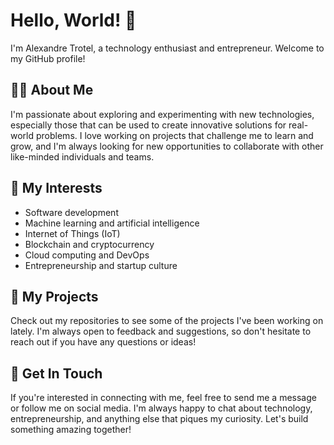 # Hello, World! 👋

I'm Alexandre Trotel, a technology enthusiast and entrepreneur. Welcome to my GitHub profile!

## 👨‍💻 About Me

I'm passionate about exploring and experimenting with new technologies, especially those that can be used to create innovative solutions for real-world problems. I love working on projects that challenge me to learn and grow, and I'm always looking for new opportunities to collaborate with other like-minded individuals and teams.

## 🧠 My Interests

- Software development
- Machine learning and artificial intelligence
- Internet of Things (IoT)
- Blockchain and cryptocurrency
- Cloud computing and DevOps
- Entrepreneurship and startup culture

## 👀 My Projects

Check out my repositories to see some of the projects I've been working on lately. I'm always open to feedback and suggestions, so don't hesitate to reach out if you have any questions or ideas!

## 🤝 Get In Touch

If you're interested in connecting with me, feel free to send me a message or follow me on social media. I'm always happy to chat about technology, entrepreneurship, and anything else that piques my curiosity. Let's build something amazing together!
